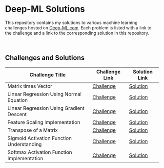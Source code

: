 # Deep-ML Solutions

This repository contains my solutions to various machine learning challenges hosted on [Deep-ML.com](https://deep-ml.com). Each problem is listed with a link to the challenge and a link to the corresponding solution in this repository.

<br>

## Challenges and Solutions

| Challenge Title | Challenge Link | Solution Link |
| --------------- | -------------- | ------------- |
| Matrix times Vector | [Challenge](https://www.deep-ml.com/problem/Matrix%20times%20Vector) | [Solution](Solutions/Matrix-times-Vector.py) |
| Linear Regression Using Normal Equation | [Challenge](https://www.deep-ml.com/problem/Linear%20Regression%20Using%20Normal%20Equation) | [Solution](Solutions/Linear-Regression-Using-Normal-Equation.py) |
| Linear Regression Using Gradient Descent | [Challenge](https://www.deep-ml.com/problem/Linear%20Regression%20Using%20Gradient%20Descent) | [Solution](Solutions/Linear-Regression-Using-Gradient-Descent.py) | 
| Feature Scaling Implementation | [Challenge](https://www.deep-ml.com/problem/Feature%20Scaling%20Implementation) | [Solution](Solutions/Feature-Scaling-Implementation.py) | 
Transpose of a Matrix | [Challenge](https://www.deep-ml.com/problem/Transpose%20of%20a%20Matrix) | [Solution](Solutions/Transpose-of-a-Matrix.py) | 
Sigmoid Activation Function Understanding | [Challenge](https://www.deep-ml.com/problem/Sigmoid%20Activation%20Function%20Understanding) | [Solution](Solutions/Sigmoid-Activation-Function-Understanding.py) | 
Softmax Activation Function Implementation | [Challenge](https://www.deep-ml.com/problem/Softmax%20Activation%20Function%20Implementation) | [Solution](Solutions/Softmax-Activation-Function-Implementation.py) | 


